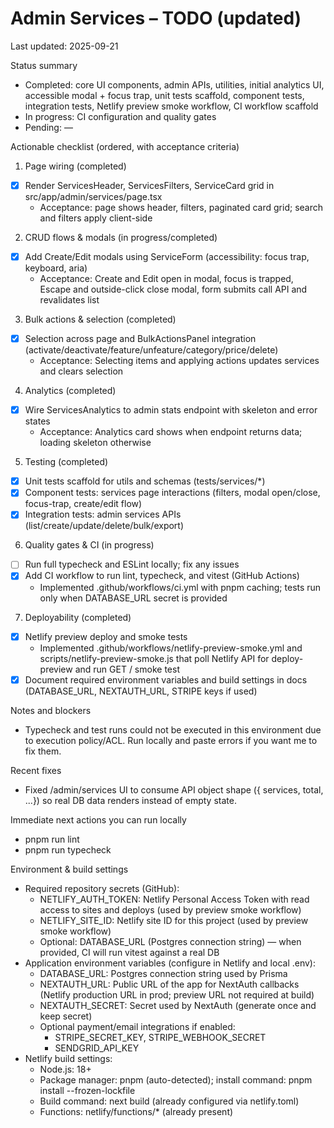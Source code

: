 # Admin Services – TODO (updated)

Last updated: 2025-09-21

Status summary
- Completed: core UI components, admin APIs, utilities, initial analytics UI, accessible modal + focus trap, unit tests scaffold, component tests, integration tests, Netlify preview smoke workflow, CI workflow scaffold
- In progress: CI configuration and quality gates
- Pending: —

Actionable checklist (ordered, with acceptance criteria)

1) Page wiring (completed)
- [x] Render ServicesHeader, ServicesFilters, ServiceCard grid in src/app/admin/services/page.tsx
  - Acceptance: page shows header, filters, paginated card grid; search and filters apply client-side

2) CRUD flows & modals (in progress/completed)
- [x] Add Create/Edit modals using ServiceForm (accessibility: focus trap, keyboard, aria)
  - Acceptance: Create and Edit open in modal, focus is trapped, Escape and outside-click close modal, form submits call API and revalidates list

3) Bulk actions & selection (completed)
- [x] Selection across page and BulkActionsPanel integration (activate/deactivate/feature/unfeature/category/price/delete)
  - Acceptance: Selecting items and applying actions updates services and clears selection

4) Analytics (completed)
- [x] Wire ServicesAnalytics to admin stats endpoint with skeleton and error states
  - Acceptance: Analytics card shows when endpoint returns data; loading skeleton otherwise

5) Testing (completed)
- [x] Unit tests scaffold for utils and schemas (tests/services/*)
- [x] Component tests: services page interactions (filters, modal open/close, focus-trap, create/edit flow)
- [x] Integration tests: admin services APIs (list/create/update/delete/bulk/export)

6) Quality gates & CI (in progress)
- [ ] Run full typecheck and ESLint locally; fix any issues
- [x] Add CI workflow to run lint, typecheck, and vitest (GitHub Actions)
  - Implemented .github/workflows/ci.yml with pnpm caching; tests run only when DATABASE_URL secret is provided

7) Deployability (completed)
- [x] Netlify preview deploy and smoke tests
  - Implemented .github/workflows/netlify-preview-smoke.yml and scripts/netlify-preview-smoke.js that poll Netlify API for deploy-preview and run GET / smoke test
- [x] Document required environment variables and build settings in docs (DATABASE_URL, NEXTAUTH_URL, STRIPE keys if used)

Notes and blockers
- Typecheck and test runs could not be executed in this environment due to execution policy/ACL. Run locally and paste errors if you want me to fix them.

Recent fixes
- Fixed /admin/services UI to consume API object shape ({ services, total, ...}) so real DB data renders instead of empty state.

Immediate next actions you can run locally
- pnpm run lint
- pnpm run typecheck

Environment & build settings
- Required repository secrets (GitHub):
  - NETLIFY_AUTH_TOKEN: Netlify Personal Access Token with read access to sites and deploys (used by preview smoke workflow)
  - NETLIFY_SITE_ID: Netlify site ID for this project (used by preview smoke workflow)
  - Optional: DATABASE_URL (Postgres connection string) — when provided, CI will run vitest against a real DB
- Application environment variables (configure in Netlify and local .env):
  - DATABASE_URL: Postgres connection string used by Prisma
  - NEXTAUTH_URL: Public URL of the app for NextAuth callbacks (Netlify production URL in prod; preview URL not required at build)
  - NEXTAUTH_SECRET: Secret used by NextAuth (generate once and keep secret)
  - Optional payment/email integrations if enabled:
    - STRIPE_SECRET_KEY, STRIPE_WEBHOOK_SECRET
    - SENDGRID_API_KEY
- Netlify build settings:
  - Node.js: 18+
  - Package manager: pnpm (auto-detected); install command: pnpm install --frozen-lockfile
  - Build command: next build (already configured via netlify.toml)
  - Functions: netlify/functions/* (already present)
